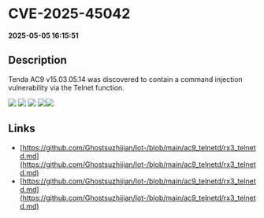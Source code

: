 # CVE-2025-45042

**2025-05-05 16:15:51**

## Description
Tenda AC9 v15.03.05.14 was discovered to contain a command injection vulnerability via the Telnet function.

![](https://img.shields.io/static/v1?label=Exploit&message=Yes&color=red)
![](https://img.shields.io/static/v1?label=Score&message=9.8&color=red)
![](https://img.shields.io/static/v1?label=Severity&message=CRITICAL&color=red)
![](https://img.shields.io/static/v1?label=CWE&message=RCE&color=green)![](https://img.shields.io/static/v1?label=CWE&message=RCE&color=green)

## Links
- [https://github.com/Ghostsuzhijian/Iot-/blob/main/ac9_telnetd/rx3_telnetd.md](https://github.com/Ghostsuzhijian/Iot-/blob/main/ac9_telnetd/rx3_telnetd.md)
- [https://github.com/Ghostsuzhijian/Iot-/blob/main/ac9_telnetd/rx3_telnetd.md](https://github.com/Ghostsuzhijian/Iot-/blob/main/ac9_telnetd/rx3_telnetd.md)
